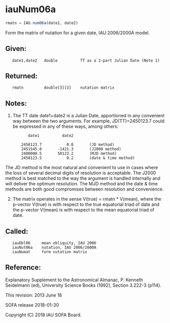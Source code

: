 # iauNum06a

```js
rmatn = IAU.num06a(date1, date2)
```

Form the matrix of nutation for a given date, IAU 2006/2000A model.

## Given:
```
   date1,date2   double          TT as a 2-part Julian Date (Note 1)
```

## Returned:
```
   rmatn         double[3][3]    nutation matrix
```

## Notes:

1) The TT date date1+date2 is a Julian Date, apportioned in any
   convenient way between the two arguments.  For example,
   JD(TT)=2450123.7 could be expressed in any of these ways,
   among others:

```
          date1          date2

       2450123.7           0.0       (JD method)
       2451545.0       -1421.3       (J2000 method)
       2400000.5       50123.2       (MJD method)
       2450123.5           0.2       (date & time method)
```

   The JD method is the most natural and convenient to use in
   cases where the loss of several decimal digits of resolution
   is acceptable.  The J2000 method is best matched to the way
   the argument is handled internally and will deliver the
   optimum resolution.  The MJD method and the date & time methods
   are both good compromises between resolution and convenience.

2) The matrix operates in the sense V(true) = rmatn * V(mean), where
   the p-vector V(true) is with respect to the true equatorial triad
   of date and the p-vector V(mean) is with respect to the mean
   equatorial triad of date.

## Called:
```
   iauObl06     mean obliquity, IAU 2006
   iauNut06a    nutation, IAU 2006/2000A
   iauNumat     form nutation matrix
```

## Reference:

   Explanatory Supplement to the Astronomical Almanac,
   P. Kenneth Seidelmann (ed), University Science Books (1992),
   Section 3.222-3 (p114).

This revision:  2013 June 18

SOFA release 2018-01-30

Copyright (C) 2018 IAU SOFA Board.